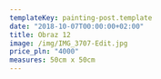 ```yaml
---
templateKey: painting-post.template
date: "2018-10-07T00:00:00+02:00"
title: Obraz 12
image: /img/IMG_3707-Edit.jpg
price_pln: "4000"
measures: 50cm x 50cm
---
```

